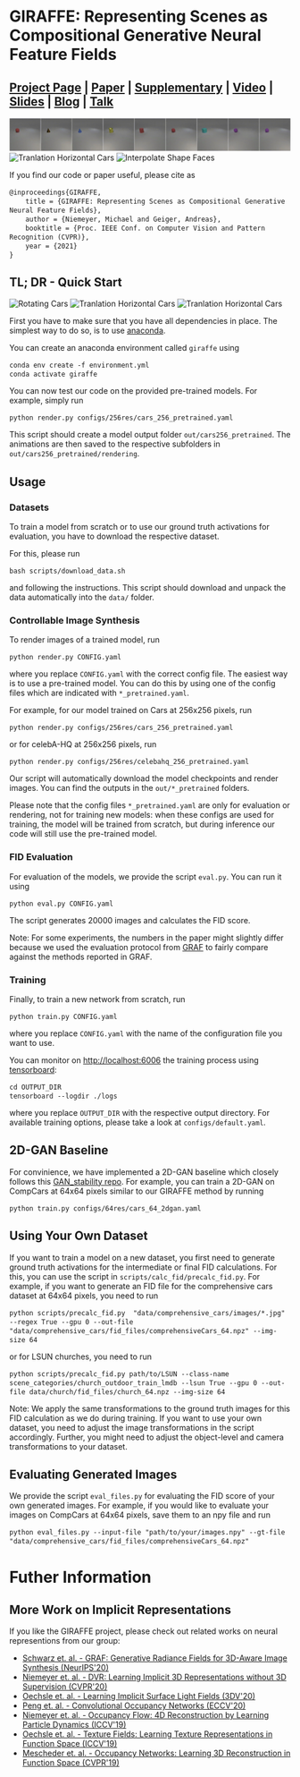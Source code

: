 # GIRAFFE: Representing Scenes as Compositional Generative Neural Feature Fields
## [Project Page](https://m-niemeyer.github.io/project-pages/giraffe/index.html) | [Paper](http://www.cvlibs.net/publications/Niemeyer2021CVPR.pdf) | [Supplementary](http://www.cvlibs.net/publications/Niemeyer2021CVPR_supplementary.pdf) | [Video](http://www.youtube.com/watch?v=fIaDXC-qRSg&vq=hd1080&autoplay=1) | [Slides](https://m-niemeyer.github.io/slides/talks/giraffe/index.html) | [Blog](https://autonomousvision.github.io/giraffe/) | [Talk](https://www.youtube.com/watch?v=scnXyCSMJF4)
![Add Clevr](gfx/add_clevr6.gif)
![Tranlation Horizontal Cars](gfx/tr_d_cars.gif)
![Interpolate Shape Faces](gfx/rotation_celebahq.gif)

If you find our code or paper useful, please cite as

    @inproceedings{GIRAFFE,
        title = {GIRAFFE: Representing Scenes as Compositional Generative Neural Feature Fields},
        author = {Niemeyer, Michael and Geiger, Andreas},
        booktitle = {Proc. IEEE Conf. on Computer Vision and Pattern Recognition (CVPR)},
        year = {2021}
    }

## TL; DR - Quick Start

![Rotating Cars](gfx/rotation_cars.gif)
![Tranlation Horizontal Cars](gfx/tr_h_cars.gif)
![Tranlation Horizontal Cars](gfx/tr_d_cars.gif)

First you have to make sure that you have all dependencies in place. The simplest way to do so, is to use [anaconda](https://www.anaconda.com/).

You can create an anaconda environment called `giraffe` using
```
conda env create -f environment.yml
conda activate giraffe
```

You can now test our code on the provided pre-trained models.
For example, simply run
```
python render.py configs/256res/cars_256_pretrained.yaml
```
This script should create a model output folder `out/cars256_pretrained`.
The animations are then saved to the respective subfolders in `out/cars256_pretrained/rendering`.

## Usage

### Datasets

To train a model from scratch or to use our ground truth activations for evaluation, you have to download the respective dataset.

For this, please run
```
bash scripts/download_data.sh
```
and following the instructions. This script should download and unpack the data automatically into the `data/` folder.


### Controllable Image Synthesis

To render images of a trained model, run
```
python render.py CONFIG.yaml
```
where you replace `CONFIG.yaml` with the correct config file.
The easiest way is to use a pre-trained model.
You can do this by using one of the config files which are indicated with `*_pretrained.yaml`. 

For example, for our model trained on Cars at 256x256 pixels, run
```
python render.py configs/256res/cars_256_pretrained.yaml
```
or for celebA-HQ at 256x256 pixels, run
```
python render.py configs/256res/celebahq_256_pretrained.yaml
```
Our script will automatically download the model checkpoints and render images.
You can find the outputs in the `out/*_pretrained` folders.

Please note that the config files  `*_pretrained.yaml` are only for evaluation or rendering, not for training new models: when these configs are used for training, the model will be trained from scratch, but during inference our code will still use the pre-trained model.

### FID Evaluation
For evaluation of the models, we provide the script `eval.py`. You can run it using
```
python eval.py CONFIG.yaml
```
The script generates 20000 images and calculates the FID score.

Note: For some experiments, the numbers in the paper might slightly differ because we used the evaluation protocol from [GRAF](https://github.com/autonomousvision/graf) to fairly compare against the methods reported in GRAF.

### Training
Finally, to train a new network from scratch, run
```
python train.py CONFIG.yaml
```
where you replace `CONFIG.yaml` with the name of the configuration file you want to use.

You can monitor on <http://localhost:6006> the training process using [tensorboard](https://www.tensorflow.org/guide/summaries_and_tensorboard):
```
cd OUTPUT_DIR
tensorboard --logdir ./logs
```
where you replace `OUTPUT_DIR` with the respective output directory. For available training options, please take a look at `configs/default.yaml`.

## 2D-GAN Baseline

For convinience, we have implemented a 2D-GAN baseline which closely follows this [GAN_stability repo](https://github.com/LMescheder/GAN_stability). For example, you can train a 2D-GAN on CompCars at 64x64 pixels similar to our GIRAFFE method by running
```
python train.py configs/64res/cars_64_2dgan.yaml
```

## Using Your Own Dataset

If you want to train a model on a new dataset, you first need to generate ground truth activations for the intermediate or final FID calculations.
For this, you can use the script in `scripts/calc_fid/precalc_fid.py`.
For example, if you want to generate an FID file for the comprehensive cars dataset at 64x64 pixels, you need to run
```
python scripts/precalc_fid.py  "data/comprehensive_cars/images/*.jpg" --regex True --gpu 0 --out-file "data/comprehensive_cars/fid_files/comprehensiveCars_64.npz" --img-size 64
```
or for LSUN churches, you need to run
```
python scripts/precalc_fid.py path/to/LSUN --class-name scene_categories/church_outdoor_train_lmdb --lsun True --gpu 0 --out-file data/church/fid_files/church_64.npz --img-size 64
```

Note: We apply the same transformations to the ground truth images for this FID calculation as we do during training. If you want to use your own dataset, you need to adjust the image transformations in the script accordingly. Further, you might need to adjust the object-level and camera transformations to your dataset. 

## Evaluating Generated Images

We provide the script `eval_files.py` for evaluating the FID score of your own generated images.
For example, if you would like to evaluate your images on CompCars at 64x64 pixels, save them to an npy file and run
```
python eval_files.py --input-file "path/to/your/images.npy" --gt-file "data/comprehensive_cars/fid_files/comprehensiveCars_64.npz"
```

# Futher Information

## More Work on Implicit Representations
If you like the GIRAFFE project, please check out related works on neural representions from our group:
- [Schwarz et. al. - GRAF: Generative Radiance Fields for 3D-Aware Image Synthesis (NeurIPS'20)](https://github.com/autonomousvision/graf)
- [Niemeyer et. al. - DVR: Learning Implicit 3D Representations without 3D Supervision (CVPR'20)](https://github.com/autonomousvision/differentiable_volumetric_rendering)
- [Oechsle et. al. - Learning Implicit Surface Light Fields (3DV'20)](https://arxiv.org/abs/2003.12406)
- [Peng et. al. - Convolutional Occupancy Networks (ECCV'20)](https://arxiv.org/abs/2003.04618)
- [Niemeyer et. al. - Occupancy Flow: 4D Reconstruction by Learning Particle Dynamics (ICCV'19)](https://avg.is.tuebingen.mpg.de/publications/niemeyer2019iccv)
- [Oechsle et. al. - Texture Fields: Learning Texture Representations in Function Space (ICCV'19)](https://avg.is.tuebingen.mpg.de/publications/oechsle2019iccv)
- [Mescheder et. al. - Occupancy Networks: Learning 3D Reconstruction in Function Space (CVPR'19)](https://avg.is.tuebingen.mpg.de/publications/occupancy-networks)
